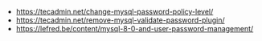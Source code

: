- https://tecadmin.net/change-mysql-password-policy-level/
- https://tecadmin.net/remove-mysql-validate-password-plugin/
- https://lefred.be/content/mysql-8-0-and-user-password-management/
